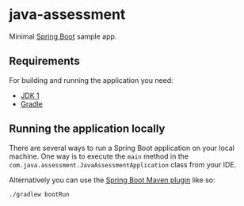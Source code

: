 # java-assessment

Minimal [Spring Boot](http://projects.spring.io/spring-boot/) sample app.

## Requirements

For building and running the application you need:

- [JDK 1](http://www.oracle.com/technetwork/java/javase/downloads/jdk8-downloads-2133151.html)
- [Gradle](https://gradle.org/)

## Running the application locally

There are several ways to run a Spring Boot application on your local machine. One way is to execute the `main` method in the `com.java.assessment.JavaAssessmentApplication` class from your IDE.

Alternatively you can use the [Spring Boot Maven plugin](https://docs.spring.io/spring-boot/docs/current/gradle-plugin/reference/htmlsingle/) like so:

```shell
./gradlew bootRun
```

